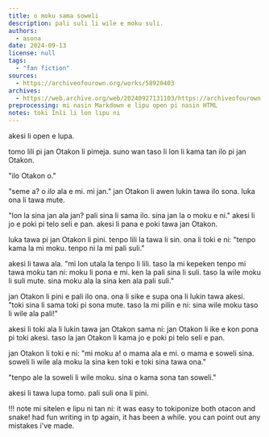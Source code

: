 ```yaml
---
title: o moku sama soweli
description: pali suli li wile e moku suli.
authors:
  - asona
date: 2024-09-13
license: null
tags:
  - "fan fiction"
sources:
  - https://archiveofourown.org/works/58920403
archives:
  - https://web.archive.org/web/20240927131103/https://archiveofourown.org/works/58920403
preprocessing: mi nasin Markdown e lipu open pi nasin HTML
notes: toki Inli li lon lipu ni
---
```


akesi li open e lupa.

tomo lili pi jan Otakon li pimeja. suno wan taso li lon li kama tan ilo pi jan Otakon.

"ilo Otakon o."

"seme a? o *ilo* ala e mi. mi jan." jan Otakon li awen lukin tawa ilo sona. luka ona li tawa mute.

"lon la sina jan ala jan? pali sina li sama ilo. sina jan la o moku e ni." akesi li jo e poki pi telo seli e pan. akesi li pana e poki tawa jan Otakon.

luka tawa pi jan Otakon li pini. tenpo lili la tawa li sin. ona li toki e ni: "tenpo kama la mi moku. tenpo ni la mi pali suli."

akesi li tawa ala. "mi lon utala la tenpo li lili. taso la mi kepeken tenpo mi tawa moku tan ni: moku li pona e mi. ken la pali sina li suli. taso la wile moku li suli mute. sina moku ala la sina ken ala pali suli."

jan Otakon li pini e pali ilo ona. ona li sike e supa ona li lukin tawa akesi. "toki sina li sama toki pi sona mute. taso la mi pilin e ni: sina wile moku taso li wile ala pali!"

akesi li toki ala li lukin tawa jan Otakon sama ni: jan Otakon li ike e kon pona pi toki akesi. taso la jan Otakon li kama jo e poki pi telo seli e pan.

jan Otakon li toki e ni: "mi moku a! o mama ala e mi. o mama e soweli sina. soweli li wile ala moku la sina ken toki e toki sina tawa ona."

"tenpo ale la soweli li wile moku. sina o kama sona tan soweli."

akesi li tawa lupa tomo. pali suli ona li pini.

!!! note
    mi sitelen e lipu ni tan ni: it was easy to tokiponize both otacon and snake! had fun writing in tp again, it has been a while. you can point out any mistakes i've made.
